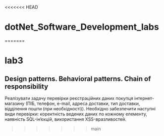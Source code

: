 <<<<<<< HEAD
# dotNet_Software_Development_labs
=======
# lab3

## Design patterns. Behavioral patterns. Chain of responsibility

Реалізувати задачу перевірки реєстраційних даних покупця
інтернет-магазину (ПІБ, телефон, e-mail, адреса доставки, тип доставки,
відділення пошти (при необхідності)). Необхідно забезпечити наступні
види перевірки: коректність ведених даних по кожному елементу,
наявність SQL-ін’єкцій, використання XSS-вразливостей.
>>>>>>> main
